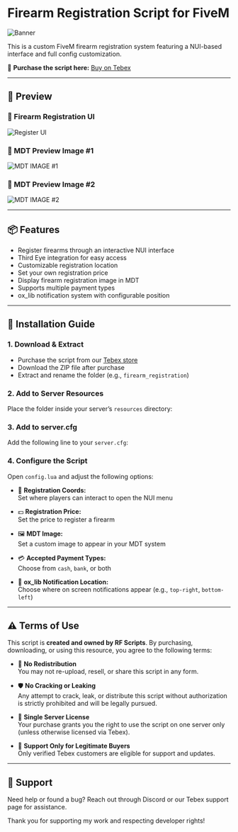 # Firearm Registration Script for FiveM

![Banner](https://i.ibb.co/sJpnn568/rf-scripts-logo-removebg-preview.png)

This is a custom FiveM firearm registration system featuring a NUI-based interface and full config customization.

🛒 **Purchase the script here:** [Buy on Tebex](<https://rf-scripts.tebex.io/>)

---

## 📸 Preview

### 🔫 Firearm Registration UI
![Register UI](https://i.ibb.co/B2r2f9zK/fa-tebex-img.png)

### 💾 MDT Preview Image #1
![MDT IMAGE #1](https://i.ibb.co/yFPTLg2B/fa-mdt-1.png)

### 💾 MDT Preview Image #2
![MDT IMAGE #2](https://i.ibb.co/G3cbHnj6/fa-mdt-2.png)

---

## 📦 Features

- Register firearms through an interactive NUI interface  
- Third Eye integration for easy access  
- Customizable registration location  
- Set your own registration price  
- Display firearm registration image in MDT  
- Supports multiple payment types  
- ox_lib notification system with configurable position  

---

## 🔧 Installation Guide

### 1. Download & Extract

- Purchase the script from our [Tebex store](<https://rf-scripts.tebex.io/>)
- Download the ZIP file after purchase
- Extract and rename the folder (e.g., `firearm_registration`)

### 2. Add to Server Resources

Place the folder inside your server’s `resources` directory:

### 3. Add to server.cfg

Add the following line to your `server.cfg`:

### 4. Configure the Script

Open `config.lua` and adjust the following options:

- 📍 **Registration Coords:**  
  Set where players can interact to open the NUI menu

- 💵 **Registration Price:**  
  Set the price to register a firearm

- 🖼️ **MDT Image:**  
  Set a custom image to appear in your MDT system

- 💳 **Accepted Payment Types:**  
  Choose from `cash`, `bank`, or both

- 🔔 **ox_lib Notification Location:**  
  Choose where on screen notifications appear (e.g., `top-right`, `bottom-left`)

---

## ⚠️ Terms of Use

This script is **created and owned by RF Scripts**. By purchasing, downloading, or using this resource, you agree to the following terms:

- 🚫 **No Redistribution**  
  You may not re-upload, resell, or share this script in any form.

- 🛡️ **No Cracking or Leaking**  
  Any attempt to crack, leak, or distribute this script without authorization is strictly prohibited and will be legally pursued.

- 👤 **Single Server License**  
  Your purchase grants you the right to use the script on one server only (unless otherwise licensed via Tebex).

- 📧 **Support Only for Legitimate Buyers**  
  Only verified Tebex customers are eligible for support and updates.

---

## 💬 Support

Need help or found a bug? Reach out through Discord or our Tebex support page for assistance.

Thank you for supporting my work and respecting developer rights!
